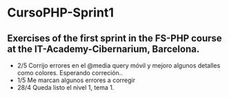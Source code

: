 # CursoPHP-Sprint1
## Exercises of the first sprint in the FS-PHP course at the IT-Academy-Cibernarium, Barcelona.

- 2/5 Corrijo errores en el @media query móvil y mejoro algunos detalles como colores. Esperando correción..
- 1/5 Me marcan algunos errores a corregir
- 28/4 Queda listo el nivel 1, tema 1. 
